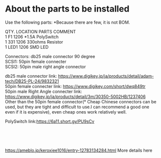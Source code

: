 # About the parts to be installed

Use the following parts: *Because there are few, it is not BOM.

QTY.  LOCATION PARTS                   COMMENT<br>
1     F1       1206 *1.5A PolySwitch<br>
1     331      1206 330ohms Resistor<br>
1     LED1     1206 SMD LED<br> 

Connectors:
db25 male connector 90 degree<BR>
SCSI1: 50pin female connecter<BR>
SCSI2: 50pin male right angle connector<BR>

db25 male connector link:
https://www.digikey.jp/ja/products/detail/adam-tech/DB25-PL-24/9832321
<BR>
50pin female connecter link:
https://www.digikey.com/short/dwq849tr
<BR>
50pin male Right Angle connecter link:
https://www.digikey.jp/ja/products/detail/3m/30350-5002HB/1237406
<BR>
Other than the 50pin female connector(* Cheap Chinese connectors can be used, but they are tight and difficult to use.I can recommend a good one even if it is expensive), even cheap ones work relatively well.



PolySwitch link:https://6a11.short.gy/PU9sCv

<BR>

<BR><BR>
https://ameblo.jp/keroxiee1016/entry-12783134284.html
More details here
